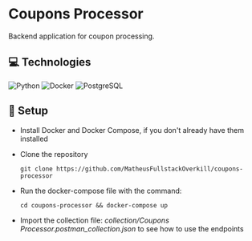 # Coupons Processor

Backend application for coupon processing.

## 💻 Technologies

![Python](https://img.shields.io/badge/python-3670A0?style=for-the-badge&logo=python&logoColor=ffdd54)
![Docker](https://img.shields.io/badge/docker-%230db7ed.svg?style=for-the-badge&logo=docker&logoColor=white)
![PostgreSQL](https://img.shields.io/badge/PostgreSQL-000?style=for-the-badge&logo=postgresql)

## 🚀 Setup

- Install Docker and Docker Compose, if you don't already have them installed

- Clone the repository

    ``` 
    git clone https://github.com/MatheusFullstackOverkill/coupons-processor 
    ```

- Run the docker-compose file with the command: 

    ``` 
    cd coupons-processor && docker-compose up 
    ```

- Import the collection file: *collection/Coupons Processor.postman_collection.json* to see how to use the endpoints